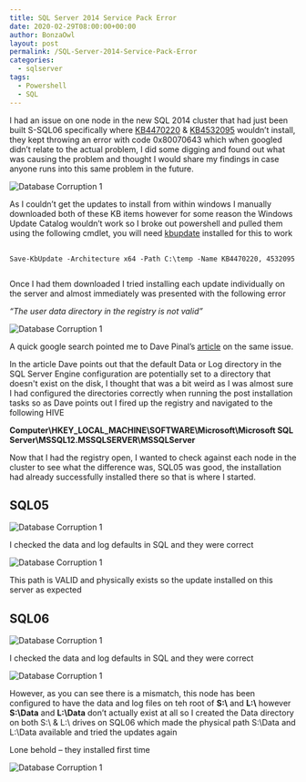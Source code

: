 ```yaml
---
title: SQL Server 2014 Service Pack Error
date: 2020-02-29T08:00:00+00:00
author: BonzaOwl
layout: post
permalink: /SQL-Server-2014-Service-Pack-Error
categories:
  - sqlserver
tags:
  - Powershell
  - SQL
---
```


I had an issue on one node in the new SQL 2014 cluster that had just been built S-SQL06 specifically where [KB4470220](https://support.microsoft.com/en-us/help/4470220/cumulative-update-1-for-sql-server-2014-sp3) & [KB4532095](https://support.microsoft.com/en-us/help/4532095/description-of-the-security-update-for-sql-server-2014-sp3-gdr-feb) wouldn’t install, they kept throwing an error with code 0x80070643 which when googled didn’t relate to the actual problem, I did some digging and found out what was causing the problem and thought I would share my findings in case anyone runs into this same problem in the future.

![Database Corruption 1](/assets/img/SQL-Service-Pack-Install-Error-1.jpg)

As I couldn’t get the updates to install from within windows I manually downloaded both of these KB items however for some reason the Windows Update Catalog wouldn’t work so I broke out powershell and pulled them using the following cmdlet, you will need [kbupdate](https://github.com/potatoqualitee/kbupdate) installed for this to work

<pre>
    <code class="powershell">
Save-KbUpdate -Architecture x64 -Path C:\temp -Name KB4470220, 4532095
    </code>
</pre>

Once I had them downloaded I tried installing each update individually on the server and almost immediately was presented with the following error

*“The user data directory in the registry is not valid”*

![Database Corruption 1](/assets/img/SQL-Service-Pack-Install-Error-2.png)

A quick google search pointed me to Dave Pinal’s [article](https://blog.sqlauthority.com/2015/05/16/sql-server-service-pack-error-the-user-data-directory-in-the-registry-is-not-valid-verify-defaultdata-key-under-the-instance-hive-points-to-a-valid-directory/) on the same issue.  

In the article Dave points out that the default Data or Log directory in the SQL Server Engine configuration are potentially set to a directory that doesn't exist on the disk, I thought that was a bit weird as I was almost sure I had configured the directories correctly when running the post installation tasks so as Dave points out I fired up the registry and navigated to the following HIVE 

**Computer\HKEY_LOCAL_MACHINE\SOFTWARE\Microsoft\Microsoft SQL Server\MSSQL12.MSSQLSERVER\MSSQLServer**

Now that I had the registry open, I wanted to check against each node in the cluster to see what the difference was, SQL05 was good, the installation had already successfully installed there so that is where I started.

## SQL05

![Database Corruption 1](/assets/img/SQL-Service-Pack-Install-Error-3.jpg)

I checked the data and log defaults in SQL and they were correct

![Database Corruption 1](/assets/img/SQL-Service-Pack-Install-Error-4.jpg)

This path is VALID and physically exists so the update installed on this server as expected

## SQL06

![Database Corruption 1](/assets/img/SQL-Service-Pack-Install-Error-5.jpg)

I checked the data and log defaults in SQL and they were correct

![Database Corruption 1](/assets/img/SQL-Service-Pack-Install-Error-6.png)

However, as you can see there is a mismatch, this node has been configured to have the data and log files on teh root of **S:\\** and **L:\\** however **S:\Data** and **L:\Data** don’t actually exist at all so I created the Data directory on both S:\ & L:\ drives on SQL06 which made the physical path S:\Data and L:\Data available and tried the updates again

Lone behold – they installed first time

![Database Corruption 1](/assets/img/SQL-Service-Pack-Install-Error-7.jpg)